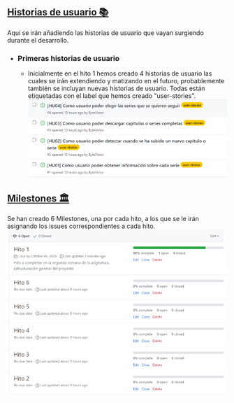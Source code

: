 ## [Historias de usuario 📚](https://github.com/ByteVictor/AnimeFLV-API/issues)
Aquí se irán añadiendo las historias de usuario que vayan surgiendo durante el desarrollo.

 - ### Primeras historias de usuario
	 - Inicialmente en el hito 1 hemos creado 4 historias de usuario las cuales se irán extendiendo y matizando en el futuro, probablemente también se incluyan nuevas historias de usuario.
     Todas están etiquetadas con el label que hemos creado "user-stories".
	 ![Historias](imagenes/historias.png)
## [Milestones 🏛](https://github.com/ByteVictor/AnimeFLV-API/milestones)
Se han creado 6 Milestones, una por cada hito, a los que se le irán asignando los issues correspondientes a cada hito.
![Milestones](imagenes/milestones.png)